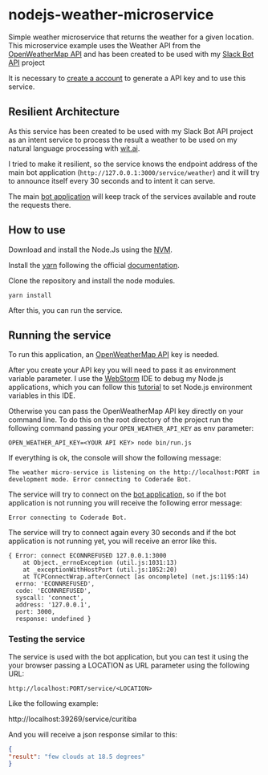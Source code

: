 # nodejs-weather-microservice

Simple weather microservice that returns the weather for a given location.
This microservice example uses the Weather API from the
[OpenWeatherMap API](http://openweathermap.org/api) and has been created to
be used with my [Slack Bot API](https://github.com/coderade/nodejs-msb-slack-bot)
project

It is necessary to [create a account](https://home.openweathermap.org/users/sign_in)
to generate a API key and to use this service.

## Resilient Architecture
As this service has been created to be used with my Slack Bot API project as
an intent service to process the result a weather to be used on my natural
language processing with [wit.ai](https://wit.ai/).

I tried to make it resilient, so the service knows the endpoint address of the
main bot application (`http://127.0.0.1:3000/service/weather`) and it will try
to announce itself every 30 seconds and to intent it can serve.

The main [bot application](https://github.com/coderade/nodejs-msb-slack-bot) will
keep track of the services available and route the requests there.

## How to use

Download and install the Node.Js using the [NVM](https://github.com/creationix/nvm).

Install the [yarn](https://yarnpkg.com/en/) following the official
[documentation](https://yarnpkg.com/lang/en/docs/install/#linux-tab).

Clone the repository and install the node modules.

`yarn install`

After this, you can run the service.

## Running the service

To run this application, an [OpenWeatherMap API](http://openweathermap.org/api)
key is needed.

After you create your API key you will need to pass it as environment variable
parameter. I use the [WebStorm](https://www.jetbrains.com/webstorm) IDE to
debug my Node.js applications, which you can follow this
[tutorial](https://www.jetbrains.com/help/webstorm/run-debug-configuration-node-js.html) to
set Node.js environment variables in this IDE.

Otherwise you can pass the OpenWeatherMap API key directly on your command line.
To do this on the root directory of the project run the following command
passing your `OPEN_WEATHER_API_KEY` as env parameter:

`OPEN_WEATHER_API_KEY=<YOUR API KEY> node bin/run.js`

If everything is ok, the console will show the following message:

`The weather micro-service is listening on the http://localhost:PORT in development mode.
Error connecting to Coderade Bot.`

The service will try to connect on the
[bot application](https://github.com/coderade/nodejs-msb-slack-bot), so if the
bot application is not running you will receive the following error message:

`Error connecting to Coderade Bot.`

The service will try to connect again every 30 seconds and if the
bot application is not running yet, you will receive an error like this.

```
{ Error: connect ECONNREFUSED 127.0.0.1:3000
    at Object._errnoException (util.js:1031:13)
    at _exceptionWithHostPort (util.js:1052:20)
    at TCPConnectWrap.afterConnect [as oncomplete] (net.js:1195:14)
  errno: 'ECONNREFUSED',
  code: 'ECONNREFUSED',
  syscall: 'connect',
  address: '127.0.0.1',
  port: 3000,
  response: undefined }
```


### Testing the service

The service is used with the bot application, but you can test it using the
your browser passing a LOCATION as URL parameter using the following URL:

`http://localhost:PORT/service/<LOCATION>`

Like the following example:

http://localhost:39269/service/curitiba

And you will receive a json response similar to this:

```json
{
"result": "few clouds at 18.5 degrees"
}
```
